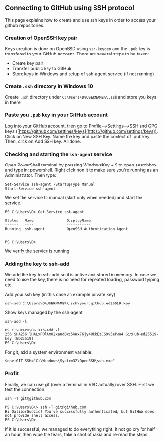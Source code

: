 ## Connecting to GitHub using SSH protocol
This page explains how to create and use ssh keys in order to access your github repositories.
### Creation of OpenSSH key pair
Keys creation is done on OpenBSD using `ssh-keygen` and the `.pub` key is transfered to your GitHub account. There are several steps to be taken:
* Create key pair
* Transfer public key to GitHub
* Store keys in Windows and setup of ssh-agent service (if not running)

### Create `.ssh` directory in Windows 10
Create `.ssh` directory under `C:\Users\D%USERNAME%\.ssh` and store you keys in there
### Paste you `.pub` key in your GitHub account
Log into your GitHub account, then go to Profile-->Settings-->SSH and GPG keys ([https://github.com/settings/keys](https://github.com/settings/keys)). Click on New SSH Key. Name the key and paste the contect of .pub key. Then, click on Add SSH key. All done.
### Checking and starting the `ssh-agent` service
Open PowerShell terminal by pressing WindowsKey + S to open searchbox and type in: powershell. Right click non it to make sure you're running as an Administrator. Then type:
```
Set-Service ssh-agent -StartupType Manual
Start-Service ssh-agent
```
We set the service to manual (start only when needed) and start the service.
```
PS C:\Users\D> Get-Service ssh-agent

Status   Name               DisplayName
------   ----               -----------
Running  ssh-agent          OpenSSH Authentication Agent


PS C:\Users\D>
```
We verify the service is running.
### Adding the key to ssh-add
We add the key to ssh-add so it is active and stored in memory. In case we need to use the key, there is no need for repeated loading, password tyiping etc.

Add your ssh key (in this case an example private key)
```
ssh-add C:\Users\D%USERNAME%\.ssh\your.github.ed25519.key
```
Show keys managed by the ssh-agent
```
ssh-add -l

PS C:\Users\D> ssh-add -l
256 SHA256:lHALxP0lAmO2xaudBxz5XWx76jy4ORkEzCS9v5ePwu4 GitHub-ed25519-key (ED25519)
PS C:\Users\D>
```
For git, add a system environment variable:
```
$env:GIT_SSH="C:\Windows\System32\OpenSSH\ssh.exe"
```
### Profit
Finally, we can use git (over a terminal in VSC actually) over SSH. First we test the connection:
```
ssh -T git@github.com

PS C:\Users\D\> ssh -T git@github.com
Hi DaliborGudzic! You've successfully authenticated, but GitHub does not provide shell access.
PS C:\Users\D> 
```
If it is successful, we managed to do everything right. If not go cry for half an hour, then wipe the tears, take a shot of rakia and re-read the steps.